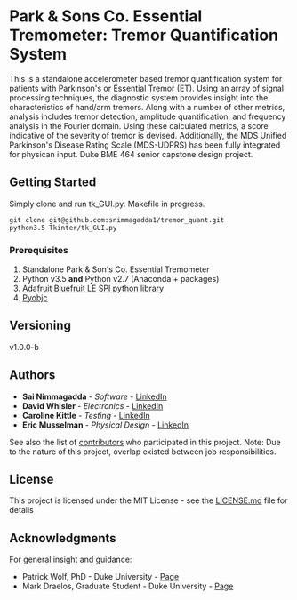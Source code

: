 # Park & Sons Co. Essential Tremometer: Tremor Quantification System

This is a standalone accelerometer based tremor quantification system for patients with Parkinson's or Essential Tremor (ET). Using an array of signal processing techniques, the diagnostic system provides insight into the characteristics of hand/arm tremors. Along with a number of other metrics, analysis includes tremor detection, amplitude quantification, and frequency analysis in the Fourier domain. Using these calculated metrics, a score indicative of the severity of tremor is devised. Additionally, the MDS Unified Parkinson's Disease Rating Scale (MDS-UDPRS) has been fully integrated for physican input. Duke BME 464 senior capstone design project.  

## Getting Started

Simply clone and run tk_GUI.py. Makefile in progress.
```
git clone git@github.com:snimmagadda1/tremor_quant.git
python3.5 Tkinter/tk_GUI.py
```

### Prerequisites
1. Standalone Park & Son's Co. Essential Tremometer
2. Python v3.5 **and** Python v2.7 (Anaconda + packages)
3. [Adafruit Bluefruit LE SPI python library](https://github.com/adafruit/Adafruit_Python_BluefruitLE)
4. [Pyobjc](https://pythonhosted.org/pyobjc/install.html)

## Versioning

v1.0.0-b

## Authors

* **Sai Nimmagadda** - *Software* - [LinkedIn](https://www.linkedin.com/in/sainimmagadda)
* **David Whisler** - *Electronics* - [LinkedIn](https://www.linkedin.com/in/david-whisler-5bb375104)
* **Caroline Kittle** - *Testing* - [LinkedIn](https://www.linkedin.com/in/carolinekittle)
* **Eric Musselman** - *Physical Design* - [LinkedIn](https://www.linkedin.com/in/ericmusselman)

See also the list of [contributors](https://github.com/your/project/contributors) who participated in this project.
Note: Due to the nature of this project, overlap existed between job responsibilities. 
## License

This project is licensed under the MIT License - see the [LICENSE.md](LICENSE.md) file for details

## Acknowledgments
For general insight and guidance: 
* Patrick Wolf, PhD - Duke University - [Page](http://bme.duke.edu/faculty/patrick-wolf)
* Mark Draelos, Graduate Student - Duke University - [Page](https://biophotonics.bme.duke.edu/content/draelos)

